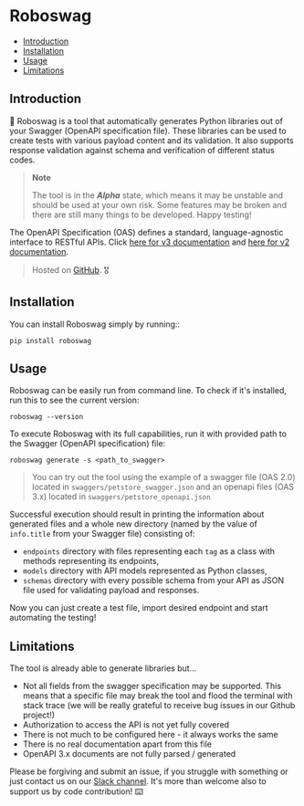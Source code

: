 # Roboswag

- [Introduction](#introduction)
- [Installation](#installation)
- [Usage](#usage)
- [Limitations](#limitations)

## Introduction

:robot: Roboswag is a tool that automatically generates Python libraries out of your Swagger (OpenAPI specification
file). These libraries can be used to create tests with various payload content and its validation. It also supports
response validation against schema and verification of different status codes.

> **Note**
>
> The tool is in the ***Alpha*** state, which means it may be unstable and should be used at your own risk. Some
> features may be broken and there are still many things to be developed. Happy testing!

The OpenAPI Specification (OAS) defines a standard, language-agnostic interface to RESTful APIs.
Click [here for v3 documentation](https://swagger.io/specification/) and
[here for v2 documentation](https://swagger.io/specification/v2).

> Hosted on [GitHub](https://github.com/MarketSquare/roboswag). :medal_military:

## Installation

You can install Roboswag simply by running::

    pip install roboswag

## Usage

Roboswag can be easily run from command line. To check if it's installed, run this to see the current version:

```commandline
roboswag --version
```

To execute Roboswag with its full capabilities, run it with provided path to the Swagger (OpenAPI specification) file:

```commandline
roboswag generate -s <path_to_swagger>
```

> You can try out the tool using the example of a swagger file (OAS 2.0) located in `swaggers/petstore_swagger.json` and an openapi files (OAS 3.x) located in `swaggers/petstore_openapi.json`

Successful execution should result in printing the information about generated files and a whole new directory (named
by the value of `info.title` from your Swagger file) consisting of:
- `endpoints` directory with files representing each `tag` as a class with methods representing its endpoints,
- `models` directory with API models represented as Python classes,
- `schemas` directory with every possible schema from your API as JSON file used for validating payload and responses.

Now you can just create a test file, import desired endpoint and start automating the testing!

## Limitations

The tool is already able to generate libraries but...
- Not all fields from the swagger specification may be supported. This means that a specific file may break the tool
  and flood the terminal with stack trace (we will be really grateful to receive bug issues in our Github project!)
- Authorization to access the API is not yet fully covered
- There is not much to be configured here - it always works the same
- There is no real documentation apart from this file
- OpenAPI 3.x documents are not fully parsed / generated

Please be forgiving and submit an issue, if you struggle with something or just contact us on our
[Slack channel](https://robotframework.slack.com/archives/C035KMZ2FGA). It's more than welcome also to support us by
code contribution! :keyboard:
